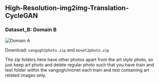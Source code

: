 ## High-Resolution-img2img-Translation-CycleGAN

### Dataset_B: Domain B

![Domain A](http://efrosgans.eecs.berkeley.edu/cyclegan/datasets)


Download: `vangogh2photo.zip` and `monet2photo.zip`

The zip folders here have other photos apart from the art style photo, so just keep art photo and delete regular photo such that you have train and test folder within the vangogh/monet each train and test containing art related images only.